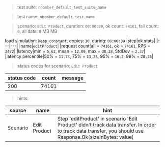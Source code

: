 > test suite: `nbomber_default_test_suite_name`

> test name: `nbomber_default_test_name`

> scenario: `Edit Product`, duration: `00:00:30`, ok count: `74161`, fail count: `0`, all data: `0` MB MB

load simulation: `keep_constant`, copies: `30`, during: `00:00:30`
|step|ok stats|
|---|---|
|name|`editProduct`|
|request count|all = `74161`, ok = `74161`, RPS = `2472`|
|latency|min = `5,62`, mean = `12,09`, max = `30,28`, StdDev = `2,37`|
|latency percentile|50% = `11,74`, 75% = `13,23`, 95% = `16,3`, 99% = `20,35`|
> status codes for scenario: `Edit Product`

|status code|count|message|
|---|---|---|
|200|74161||

> hints:

|source|name|hint|
|---|---|---|
|Scenario|Edit Product|Step 'editProduct' in scenario 'Edit Product' didn't track data transfer. In order to track data transfer, you should use Response.Ok(sizeInBytes: value)|
